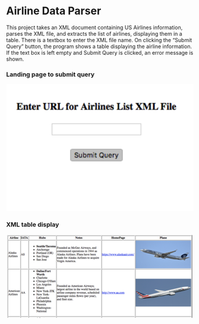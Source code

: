 # Airline Data Parser
This project takes an XML document containing US Airlines information, parses the XML file, and extracts the list of airlines, displaying them in a table. There is a textbox to enter the XML file name. On clicking the “Submit Query” button, the program shows a table displaying the airline information. If the text box is left empty and Submit Query is clicked, an error message is shown.

### Landing page to submit query
![alt text](images/image1.png)
### XML table display
![alt text](images/image2.png)
